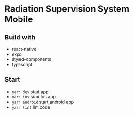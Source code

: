 # Radiation Supervision System Mobile

## Build with

- react-native
- expo
- styled-components
- typescript

## Start

- `yarn dev` start app
- `yarn ios` start ios app
- `yarn android` start android app
- `yarn lint` lint code
